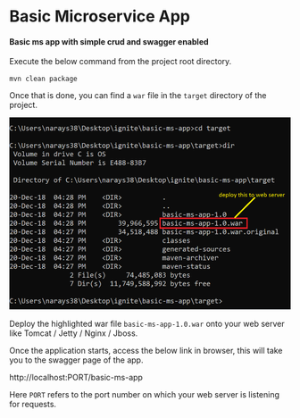# Basic Microservice App

#### Basic ms app with simple crud and swagger enabled

Execute the below command from the project root directory.

``` 
mvn clean package
```

Once that is done, you can find a `war` file in the `target` directory of the project.

![](assets/001.png)

Deploy the highlighted war file `basic-ms-app-1.0.war` onto your web server like Tomcat / Jetty / Nginx / Jboss.

Once the application starts, access the below link in browser, this will take you to the swagger page of the app.

http://localhost:PORT/basic-ms-app

Here `PORT` refers to the port number on which your web server is listening for requests.
